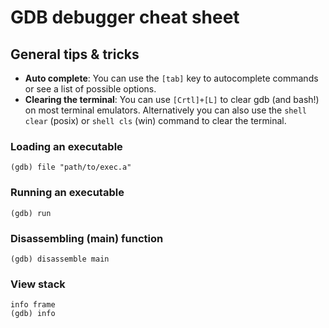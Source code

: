 # GDB debugger cheat sheet

## General tips & tricks
- **Auto complete**: You can use the `[tab]` key to autocomplete commands or see a list of possible options.
- **Clearing the terminal**: You can use `[Crtl]+[L]` to clear gdb (and bash!) on most terminal emulators. Alternatively you can also use the `shell clear` (posix) or `shell cls` (win) command to clear the terminal.

### Loading an executable

```
(gdb) file "path/to/exec.a"
```

### Running an executable

```
(gdb) run
```

### Disassembling (main) function

```
(gdb) disassemble main
```

### View stack
```
info frame
(gdb) info
```
